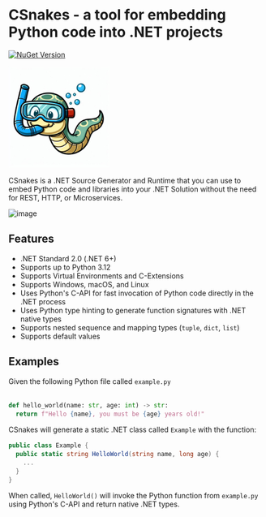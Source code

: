 # CSnakes - a tool for embedding Python code into .NET projects

[![NuGet Version](https://img.shields.io/nuget/v/CSnakes)](https://www.nuget.org/packages/CSnakes)

<img src="docs/res/logo.jpeg" alt="drawing" width="200"/> 

CSnakes is a .NET Source Generator and Runtime that you can use to embed Python code and libraries into your .NET Solution without the need for REST, HTTP, or Microservices.

![image](https://github.com/tonybaloney/PythonCodeGen/assets/1532417/39ca2f2a-416b-447a-a237-59e9613a4990)

## Features

- .NET Standard 2.0 (.NET 6+)
- Supports up to Python 3.12
- Supports Virtual Environments and C-Extensions
- Supports Windows, macOS, and Linux
- Uses Python's C-API for fast invocation of Python code directly in the .NET process
- Uses Python type hinting to generate function signatures with .NET native types
- Supports nested sequence and mapping types (`tuple`, `dict`, `list`)
- Supports default values

## Examples

Given the following Python file called `example.py`

```python

def hello_world(name: str, age: int) -> str:
  return f"Hello {name}, you must be {age} years old!"
```

CSnakes will generate a static .NET class called `Example` with the function:

```csharp
public class Example {
  public static string HelloWorld(string name, long age) {
    ...
  }
}
```

When called, `HelloWorld()` will invoke the Python function from `example.py` using Python's C-API and return native .NET types.
